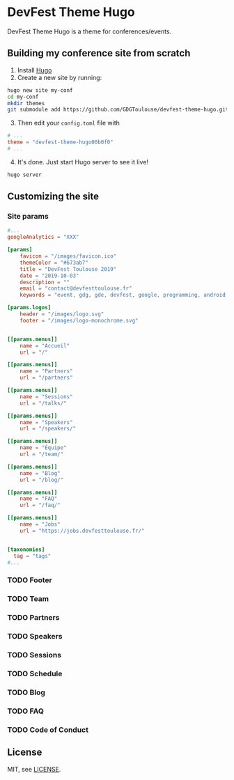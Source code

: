 # DevFest Theme Hugo

DevFest Theme Hugo is a theme for conferences/events.

## Building my conference site from scratch

1. Install [Hugo](https://gohugo.io)
2. Create a new site by running:

```bash
hugo new site my-conf
cd my-conf
mkdir themes
git submodule add https://github.com/GDGToulouse/devfest-theme-hugo.git themes/devfest-theme-hugo
```

3. Then edit your `config.toml` file with

```toml
# ...
theme = "devfest-theme-hugo00b0f0"
# ...
``` 


4. It's done. Just start Hugo server to see it live!

```bash
hugo server 
```

## Customizing the site

### Site params


```toml
#...
googleAnalytics = "XXX"

[params]
    favicon = "/images/favicon.ico"
    themeColor = "#673ab7"
    title = "DevFest Toulouse 2019"
    date = "2019-10-03"
    description = ""
    email = "contact@devfesttoulouse.fr"
    keywords = "event, gdg, gde, devfest, google, programming, android, chrome, developers, web, cloud, androiddev"

[params.logos]
    header = "/images/logo.svg"
    footer = "/images/logo-monochrome.svg"


[[params.menus]]
    name = "Accueil"
    url = "/"

[[params.menus]]
    name = "Partners"
    url = "/partners"

[[params.menus]]
    name = "Sessions"
    url = "/talks/"

[[params.menus]]
    name = "Speakers"
    url = "/speakers/"

[[params.menus]]
    name = "Équipe"
    url = "/team/"

[[params.menus]]
    name = "Blog"
    url = "/blog/"

[[params.menus]]
    name = "FAQ"
    url = "/faq/"

[[params.menus]]
    name = "Jobs"
    url = "https://jobs.devfesttoulouse.fr/"


[taxonomies]
  tag = "tags"
#...
```

### TODO Footer

### TODO Team

### TODO Partners

### TODO Speakers

### TODO Sessions

### TODO Schedule

### TODO Blog

### TODO FAQ

### TODO Code of Conduct


## License

MIT, see [LICENSE](https://github.com/jweslley/hugo-conference/blob/master/LICENSE).

